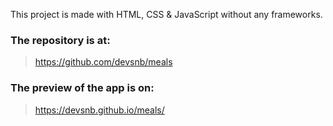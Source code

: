 This project is made with HTML, CSS & JavaScript without any frameworks.

### The repository is at:

> https://github.com/devsnb/meals

### The preview of the app is on:

> https://devsnb.github.io/meals/
